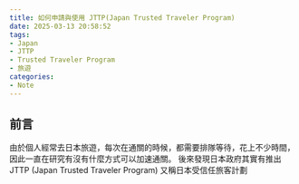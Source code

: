 ```yaml
---
title: 如何申請與使用 JTTP(Japan Trusted Traveler Program)
date: 2025-03-13 20:58:52
tags:
- Japan
- JTTP
- Trusted Traveler Program
- 旅遊
categories:
- Note
---
```


## 前言

由於個人經常去日本旅遊，每次在通關的時候，都需要排隊等待，花上不少時間，因此一直在研究有沒有什麼方式可以加速通關。
後來發現日本政府其實有推出 JTTP (Japan Trusted Traveler Program) 又稱日本受信任旅客計劃
